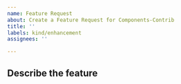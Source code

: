 ```yaml
---
name: Feature Request
about: Create a Feature Request for Components-Contrib
title: ''
labels: kind/enhancement
assignees: ''

---
```

## Describe the feature
